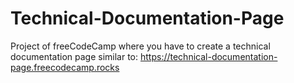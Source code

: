 # Technical-Documentation-Page
Project of freeCodeCamp where you have to create a technical documentation page similar to: https://technical-documentation-page.freecodecamp.rocks 
